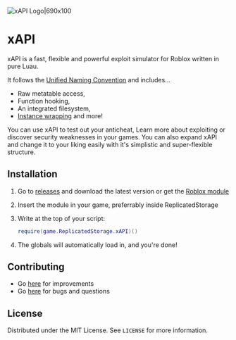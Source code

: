 ![xAPI Logo|690x100](https://devforum-uploads.s3.us-east-2.amazonaws.com/uploads/original/5X/1/d/b/d/1dbda3c0c2dc8eaca48de1cf6573698f185b0cc2.png?X-Amz-Algorithm=AWS4-HMAC-SHA256&X-Amz-Credential=AKIATSAZKDNRF74OVZGC%2F20240102%2Fus-east-2%2Fs3%2Faws4_request&X-Amz-Date=20240102T114930Z&X-Amz-Expires=300&X-Amz-SignedHeaders=host&X-Amz-Signature=8c0c595b625ae78ca2901b262bc80183c58fa75c081157c6c8a25e1019653ec3)

xAPI
====

xAPI is a fast, flexible and powerful exploit simulator for Roblox written in pure Luau.

It follows the [Unified Naming Convention](https://github.com/unified-naming-convention/NamingStandard/tree/main) and includes...

- Raw metatable access,
- Function hooking,
- An integrated filesystem,
- [Instance wrapping](https://devforum.roblox.com/t/wrapping-with-metatables-or-how-to-alter-the-functionality-of-roblox-objects-without-touching-them/221611) and more!

You can use xAPI to test out your anticheat, Learn more about exploiting or discover security weaknesses in your games.
You can also expand xAPI and change it to your liking easily with it's simplistic and super-flexible structure.

Installation
----

1. Go to [releases](https://github.com/3skue/xAPI/releases/) and download the latest version or get the [Roblox module](https://create.roblox.com/marketplace/asset/15836677813/)
2. Insert the module in your game, preferrably inside ReplicatedStorage
3. Write at the top of your script:
   
   ```lua
   require(game.ReplicatedStorage.xAPI)()
   ```
4. The globals will automatically load in, and you're done!

Contributing
----

- Go [here](https://github.com/3skue/xAPI/pulls) for improvements
- Go [here](https://github.com/3skue/xAPI/issues) for bugs and questions

License
----

Distributed under the MIT License. See `LICENSE` for more information.
